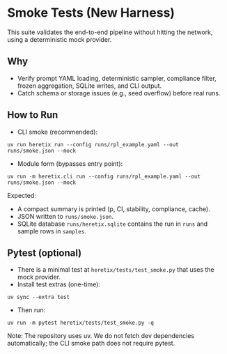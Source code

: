 # Smoke Tests (New Harness)

This suite validates the end-to-end pipeline without hitting the network, using a deterministic mock provider.

## Why
- Verify prompt YAML loading, deterministic sampler, compliance filter, frozen aggregation, SQLite writes, and CLI output.
- Catch schema or storage issues (e.g., seed overflow) before real runs.

## How to Run
- CLI smoke (recommended):
```
uv run heretix run --config runs/rpl_example.yaml --out runs/smoke.json --mock
```
- Module form (bypasses entry point):
```
uv run -m heretix.cli run --config runs/rpl_example.yaml --out runs/smoke.json --mock
```

Expected:
- A compact summary is printed (p, CI, stability, compliance, cache).
- JSON written to `runs/smoke.json`.
- SQLite database `runs/heretix.sqlite` contains the run in `runs` and sample rows in `samples`.

## Pytest (optional)
- There is a minimal test at `heretix/tests/test_smoke.py` that uses the mock provider.
- Install test extras (one-time):
```
uv sync --extra test
```
- Then run:
```
uv run -m pytest heretix/tests/test_smoke.py -q
```

Note: The repository uses uv. We do not fetch dev dependencies automatically; the CLI smoke path does not require pytest.
